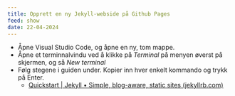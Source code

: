 ```yaml
---
title: Opprett en ny Jekyll-webside på Github Pages
feed: show
date: 22-04-2024
---
```

* Åpne Visual Studio Code, og åpne en ny, tom mappe.
* Åpne et terminnalvindu ved å klikke på *Terminal* på menyen øverst på skjermen, og så *New terminal*
* Følg stegene i guiden under. Kopier inn hver enkelt kommando og trykk på Enter.
	* [Quickstart | Jekyll • Simple, blog-aware, static sites (jekyllrb.com)](https://jekyllrb.com/docs/)
